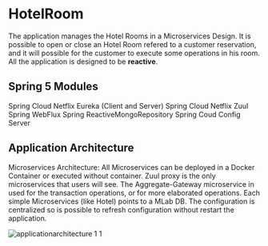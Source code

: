 # HotelRoom
The application manages the Hotel Rooms in a Microservices Design. It is possible to open or close an Hotel Room refered to a customer reservation, and it will possible for the customer to execute some operations in his room.
All the application is designed to be **reactive**.

## Spring 5 Modules
Spring Cloud Netflix Eureka (Client and Server)
Spring Cloud Netflix Zuul
Spring WebFlux
Spring ReactiveMongoRepository
Spring Coud Config Server

## Application Architecture
Microservices Architecture: 
All Microservices can be deployed in a Docker Container or executed without container.
Zuul proxy is the only microservices that users will see.
The Aggregate-Gateway microservice in used for the transaction operations, or for more elaborated operations. 
Each simple Microservices (like Hotel) points to a MLab DB.
The configuration is centralized so is possible to refresh configuration without restart the application.

![applicationarchitecture 1 1](https://user-images.githubusercontent.com/18213427/48966299-27373b80-efcf-11e8-86b9-041766322234.jpg)
